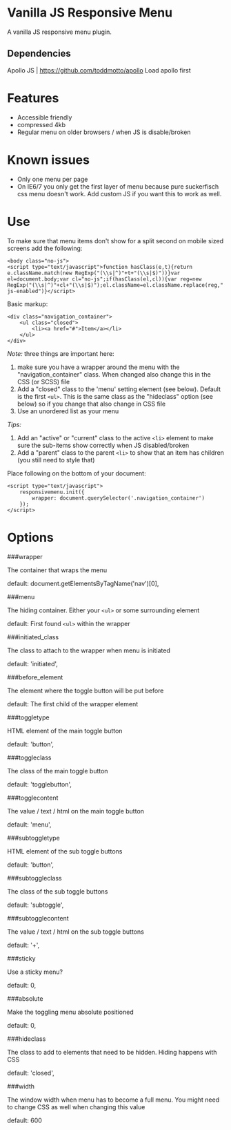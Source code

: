 Vanilla JS Responsive Menu
==========================

A vanilla JS responsive menu plugin.

Dependencies
------------
Apollo JS | https://github.com/toddmotto/apollo
Load apollo first

Features
========

* Accessible friendly
* compressed 4kb
* Regular menu on older browsers / when JS is disable/broken

Known issues
============

* Only one menu per page
* On IE6/7 you only get the first layer of menu because pure suckerfisch css menu doesn't work. Add custom JS if you want this to work as well.

Use
===

To make sure that menu items don't show for a split second on mobile sized screens add the following:

```
<body class="no-js">
<script type="text/javascript">function hasClass(e,t){return e.className.match(new RegExp("(\\s|^)"+t+"(\\s|$)"))}var el=document.body;var cl="no-js";if(hasClass(el,cl)){var reg=new RegExp("(\\s|^)"+cl+"(\\s|$)");el.className=el.className.replace(reg," js-enabled")}</script>
```

Basic markup:

```
<div class="navigation_container">
    <ul class="closed">
        <li><a href="#">Item</a></li>
    </ul>
</div>
```

*Note:* three things are important here:

1.  make sure you have a wrapper around the menu with the "navigation_container" class. When changed also change this in the CSS (or SCSS) file
2.  Add a "closed" class to the 'menu' setting element (see below). Default is the first `<ul>`. This is the same class as the "hideclass" option (see below) so if you change that also change in CSS file
3.  Use an unordered list as your menu

*Tips:*

1.  Add an "active" or "current" class to the active `<li>` element to make sure the sub-items show correctly when JS disabled/broken
2.  Add a "parent" class to the parent `<li>` to show that an item has children (you still need to style that)

Place following on the bottom of your document:

```
<script type="text/javascript">
    responsivemenu.init({
        wrapper: document.querySelector('.navigation_container')
    });
</script>
```

Options
=======

###wrapper

The container that wraps the menu

default: document.getElementsByTagName('nav')[0],

###menu

The hiding container. Either your `<ul>` or some surrounding element

default: First found `<ul>` within the wrapper

###initiated_class

The class to attach to the wrapper when menu is initiated

default: 'initiated',

###before_element

The element where the toggle button will be put before

default: The first child of the wrapper element

###toggletype

HTML element of the main toggle button

default: 'button',

###toggleclass

The class of the main toggle button

default: 'togglebutton',

###togglecontent

The value / text / html on the main toggle button

default: 'menu',

###subtoggletype

HTML element of the sub toggle buttons

default: 'button',

###subtoggleclass

The class of the sub toggle buttons

default: 'subtoggle',

###subtogglecontent

The value / text / html on the sub toggle buttons

default: '+',

###sticky

Use a sticky menu?

default: 0,

###absolute

Make the toggling menu absolute positioned

default: 0,

###hideclass

The class to add to elements that need to be hidden. Hiding happens with CSS

default: 'closed',

###width

The window width when menu has to become a full menu. You might need to change CSS as well when changing this value

default: 600